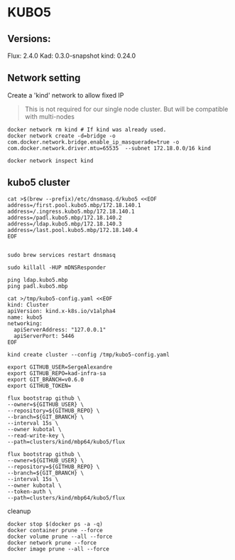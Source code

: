 # KUBO5

## Versions:

Flux: 2.4.0
Kad: 0.3.0-snapshot
kind: 0.24.0

## Network setting

Create a 'kind' network to allow fixed IP
> This is not required for our single node cluster. But will be compatible with multi-nodes

```
docker network rm kind # If kind was already used.
docker network create -d=bridge -o com.docker.network.bridge.enable_ip_masquerade=true -o com.docker.network.driver.mtu=65535  --subnet 172.18.0.0/16 kind

docker network inspect kind
```


## kubo5 cluster


```
cat >$(brew --prefix)/etc/dnsmasq.d/kubo5 <<EOF
address=/first.pool.kubo5.mbp/172.18.140.1 
address=/.ingress.kubo5.mbp/172.18.140.1 
address=/padl.kubo5.mbp/172.18.140.2 
address=/ldap.kubo5.mbp/172.18.140.3 
address=/last.pool.kubo5.mbp/172.18.140.4 
EOF


sudo brew services restart dnsmasq

sudo killall -HUP mDNSResponder

ping ldap.kubo5.mbp
ping padl.kubo5.mbp
```


```
cat >/tmp/kubo5-config.yaml <<EOF
kind: Cluster
apiVersion: kind.x-k8s.io/v1alpha4
name: kubo5
networking:
  apiServerAddress: "127.0.0.1"
  apiServerPort: 5446
EOF

kind create cluster --config /tmp/kubo5-config.yaml

```

```
export GITHUB_USER=SergeAlexandre
export GITHUB_REPO=kad-infra-sa
export GIT_BRANCH=v0.6.0
export GITHUB_TOKEN=

flux bootstrap github \
--owner=${GITHUB_USER} \
--repository=${GITHUB_REPO} \
--branch=${GIT_BRANCH} \
--interval 15s \
--owner kubotal \
--read-write-key \
--path=clusters/kind/mbp64/kubo5/flux

flux bootstrap github \
--owner=${GITHUB_USER} \
--repository=${GITHUB_REPO} \
--branch=${GIT_BRANCH} \
--interval 15s \
--owner kubotal \
--token-auth \
--path=clusters/kind/mbp64/kubo5/flux

```


cleanup

```
docker stop $(docker ps -a -q)
docker container prune --force
docker volume prune --all --force
docker network prune --force
docker image prune --all --force



```
